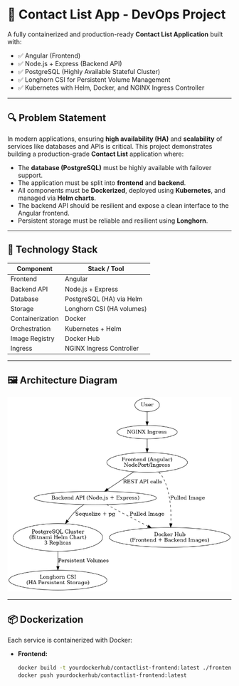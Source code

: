 # 📇 Contact List App - DevOps Project

A fully containerized and production-ready **Contact List Application** built with:

- ✅ Angular (Frontend)
- ✅ Node.js + Express (Backend API)
- ✅ PostgreSQL (Highly Available Stateful Cluster)
- ✅ Longhorn CSI for Persistent Volume Management
- ✅ Kubernetes with Helm, Docker, and NGINX Ingress Controller

---

## 🔍 Problem Statement

In modern applications, ensuring **high availability (HA)** and **scalability** of services like databases and APIs is critical. This project demonstrates building a production-grade **Contact List** application where:

- The **database (PostgreSQL)** must be highly available with failover support.
- The application must be split into **frontend** and **backend**.
- All components must be **Dockerized**, deployed using **Kubernetes**, and managed via **Helm charts**.
- The backend API should be resilient and expose a clean interface to the Angular frontend.
- Persistent storage must be reliable and resilient using **Longhorn**.

---

## 🧩 Technology Stack

| Component        | Stack / Tool                |
|------------------|-----------------------------|
| Frontend         | Angular                     |
| Backend API      | Node.js + Express           |
| Database         | PostgreSQL (HA) via Helm    |
| Storage          | Longhorn CSI (HA volumes)   |
| Containerization | Docker                      |
| Orchestration    | Kubernetes + Helm           |
| Image Registry   | Docker Hub                  |
| Ingress          | NGINX Ingress Controller    |

---

## 🖼️ Architecture Diagram

![HA Architecture Diagram](./contact-list-ha-architecture.png)

---

## 📦 Dockerization

Each service is containerized with Docker:

- **Frontend:**
  ```bash
  docker build -t yourdockerhub/contactlist-frontend:latest ./frontend
  docker push yourdockerhub/contactlist-frontend:latest

